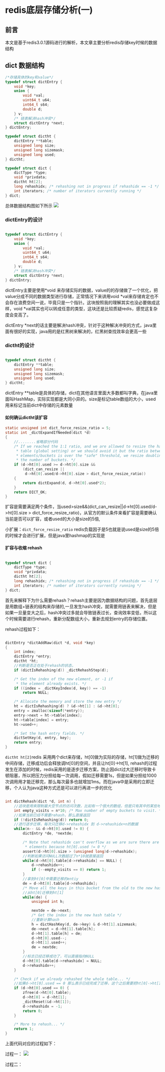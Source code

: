 # redis底层存储分析(一)
## 前言
本文是基于redis3.0.1源码进行的解析，本文章主要分析redis存储key时候的数据结构
## dict 数据结构
```c
/*存储具体的key和value*/
typedef struct dictEntry {
    void *key;
    union {
        void *val;
        uint64_t u64;
        int64_t s64;
        double d;
    } v;
    /* 链表解决hash冲突*/
    struct dictEntry *next;
} dictEntry;

typedef struct dictht {
    dictEntry **table;
    unsigned long size;
    unsigned long sizemask;
    unsigned long used;
} dictht;

typedef struct dict {
    dictType *type;
    void *privdata;
    dictht ht[2];
    long rehashidx; /* rehashing not in progress if rehashidx == -1 */
    int iterators; /* number of iterators currently running */
} dict;
```
总体数据结构图如下所示
![](https://github.com/wangkang007/redis-source-read/raw/master/redis-3.0.1/static/redis_dict.png)

### dictEntry的设计
```c

typedef struct dictEntry {
    void *key;
    union {
        void *val;
        uint64_t u64;
        int64_t s64;
        double d;
    } v;
    /* 链表解决hash冲突*/
    struct dictEntry *next;
} dictEntry;

```
dictEntry主要是使用*void 来存储实际的数据，value的的存储做了一个优化，把value分成不同的数据类型进行存储，正常情况下来讲用void *val来存储肯定也不会存在浪费空间一说，毕竟只是一个指针。这块按照我的理解其实也没必要做成这样，void *val其实也可以转成任意的类型，这块还是比较质疑redis，感觉这复杂度会变高了。

dictEntry *next的话主要是解决hash冲突，针对于这种解决冲突的方式，java里面有很好的实现，java用的是红黑树来解决的，红黑树查找效率会更高一些


### dictht的设计
```c

typedef struct dictht {
    dictEntry **table;
    unsigned long size;
    unsigned long sizemask;
    unsigned long used;
} dictht;

```

dictEntry **table是具体的存储，dict在其他语言里面大多数都叫字典，在java里面叫HashMap，实际实现都是大同小异的。size是标记table数组的大小，used用来标记当前dict中存储的元素数量

#### 如何确认dictht该扩容
```c
static unsigned int dict_force_resize_ratio = 5;
static int _dictExpandIfNeeded(dict *d)
{
    //........省略部分代码
    /* If we reached the 1:1 ratio, and we are allowed to resize the hash
     * table (global setting) or we should avoid it but the ratio between
     * elements/buckets is over the "safe" threshold, we resize doubling
     * the number of buckets. */
    if (d->ht[0].used >= d->ht[0].size &&
        (dict_can_resize ||
         d->ht[0].used/d->ht[0].size > dict_force_resize_ratio))
    {
        return dictExpand(d, d->ht[0].used*2);
    }
    return DICT_OK;
}

```

扩容是需要满足两个条件，当used>size&&(dict_can_resize||d->ht[0].used/d->ht[0].size > dict_force_resize_ratio)，从官方的默认条件来看扩容是需要确认当前是否可以扩容，或者used的大小是size的5倍,

小扩展：`dict_force_resize_ratio` redis负载因子是5也就是说used是size的5倍的时候才会进行扩展，但是java里hashmap的实现是

#### 扩容与收缩 rehash

```c

typedef struct dict {
    dictType *type;
    void *privdata;
    dictht ht[2];
    long rehashidx; /* rehashing not in progress if rehashidx == -1 */
    int iterators; /* number of iterators currently running */
} dict;

```

首先来解释下为什么需要rehash？rehash主要是因为数据结构的问题，首先底层是用数组+链表的结构来存储的,一旦发生hash冲突，就需要用链表来解决，但是如果一旦量变大之后，hash冲突过多就会导致链表过长，查询效率变低，所以这个时候需要进行rehash，重新分配数组大小，重新去规划entry的存储位置。

rehash过程如下：

```c

dictEntry *dictAddRaw(dict *d, void *key)
{
    int index;
    dictEntry *entry;
    dictht *ht;
    //判断是否正在处于rehash的状态，
    if (dictIsRehashing(d)) _dictRehashStep(d);

    /* Get the index of the new element, or -1 if
     * the element already exists. */
    if ((index = _dictKeyIndex(d, key)) == -1)
        return NULL;

    /* Allocate the memory and store the new entry */
    ht = dictIsRehashing(d) ? &d->ht[1] : &d->ht[0];
    entry = zmalloc(sizeof(*entry));
    entry->next = ht->table[index];
    ht->table[index] = entry;
    ht->used++;

    /* Set the hash entry fields. */
    dictSetKey(d, entry, key);
    return entry;
}

```

`dictht ht[2]`redis 采用两个dict来存储，ht[0]做为实际的存储，ht[1]做为迁移的中间存储，迁移成功后会释放调ht[0]的空间，并且让ht[0]->ht[1],  rehash的过程发生在添加的时候，redis采用的是逐步迁移方案，防止因dict过大迁移时导致卡顿阻塞，所以把压力分担给每一次调用，假如迁移需要1s，但是如果分担给1000次调用用才能迁移完，那么每次最多也就增加1ms。而在java中是采用的立即迁移，个人认为java这种方式还是可以进行再进一步的优化

```c

int dictRehash(dict *d, int n) {
    //这块是用来限制最大空节点的访问次数，比如有一个很大的数组，但是只有其中的某些地方存储了数据，这个时候如果都遍历完，就会产生性能问题，所以定义了最大empty_visits，每次只能访问数组中d->rehashidx+n*10的下标索引
    int empty_visits = n*10; /* Max number of empty buckets to visit. */
    //如果当前已经不需要rehash，那么直接返回
    if (!dictIsRehashing(d)) return 0;
    //进行逐步迁移，每次只迁移d->rehashidx 到 d->rehashidx+n的数据
    while(n-- && d->ht[0].used != 0) {
        dictEntry *de, *nextde;

        /* Note that rehashidx can't overflow as we are sure there are more
         * elements because ht[0].used != 0 */
        assert(d->ht[0].size > (unsigned long)d->rehashidx);
        //判断如果访问NULL次数超过了n*10就直接返回
        while(d->ht[0].table[d->rehashidx] == NULL) {
            d->rehashidx++;
            if (--empty_visits == 0) return 1;
        }
        //拿到ht[0]中需要迁移的entiy
        de = d->ht[0].table[d->rehashidx];
        /* Move all the keys in this bucket from the old to the new hash HT */
        //从ht[0]迁移到ht[1]
        while(de) {
            unsigned int h;

            nextde = de->next;
            /* Get the index in the new hash table */
            //重新计算hash
            h = dictHashKey(d, de->key) & d->ht[1].sizemask;
            de->next = d->ht[1].table[h];
            d->ht[1].table[h] = de;
            d->ht[0].used--;
            d->ht[1].used++;
            de = nextde;
        }
        //标志已经迁移成功了，可以直接指向NULL
        d->ht[0].table[d->rehashidx] = NULL;
        d->rehashidx++;
    }

    /* Check if we already rehashed the whole table... */
    //如果d->ht[0].used == 0 那么表示已经完成了迁移，这个之后需要把ht[0]->ht[1]，然后reset ht[1]的指向
    if (d->ht[0].used == 0) {
        zfree(d->ht[0].table);
        d->ht[0] = d->ht[1];
        _dictReset(&d->ht[1]);
        d->rehashidx = -1;
        return 0;
    }

    /* More to rehash... */
    return 1;
}

```
上面代码对应的过程如下：

过程一：
![](https://github.com/wangkang007/redis-source-read/raw/master/redis-3.0.1/static/redis_rehash_one.png)

过程二：
